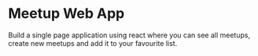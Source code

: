 # Meetup Web App
Build a single page application using react where you can see all meetups, create new meetups and add it to your favourite list.
